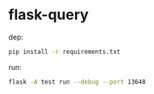 # flask-query

dep:

```sh
pip install -r requirements.txt
```

run:

```sh
flask -A test run --debug --port 13648
```